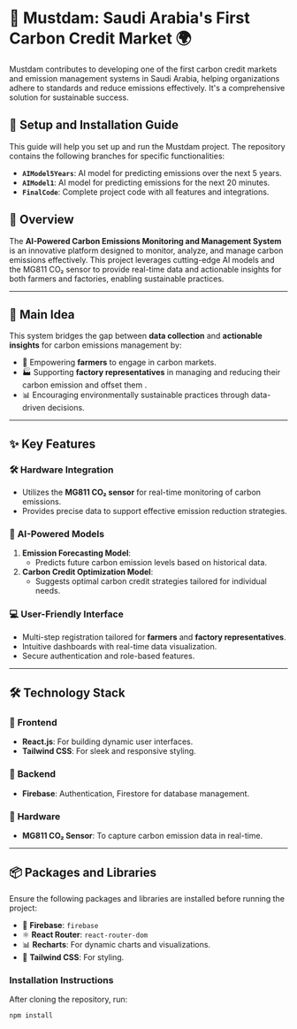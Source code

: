 # 🌱 **Mustdam: Saudi Arabia's First Carbon Credit Market** 🌍  

Mustdam contributes to developing one of the first carbon credit markets and emission management systems in Saudi Arabia, helping organizations adhere to standards and reduce emissions effectively. It's a comprehensive solution for sustainable success.
## 📖 **Setup and Installation Guide**  

This guide will help you set up and run the Mustdam project. The repository contains the following branches for specific functionalities:  
- **`AIModel5Years`**: AI model for predicting emissions over the next 5 years.  
- **`AIModel1`**: AI model for predicting emissions for the next 20 minutes.  
- **`FinalCode`**: Complete project code with all features and integrations.

## 📖 **Overview**  
The **AI-Powered Carbon Emissions Monitoring and Management System** is an innovative platform designed to monitor, analyze, and manage carbon emissions effectively. This project leverages cutting-edge AI models and the MG811 CO₂ sensor to provide real-time data and actionable insights for both farmers and factories, enabling sustainable practices.  

---

## 🎯 **Main Idea**  
This system bridges the gap between **data collection** and **actionable insights** for carbon emissions management by:  
- 🌾 Empowering **farmers** to engage in carbon markets.  
- 🏭 Supporting **factory representatives** in managing and reducing their carbon emission and offset them  .  
- 📊 Encouraging environmentally sustainable practices through data-driven decisions.  

---

## ✨ **Key Features**  
### 🛠️ **Hardware Integration**  
- Utilizes the **MG811 CO₂ sensor** for real-time monitoring of carbon emissions.  
- Provides precise data to support effective emission reduction strategies.

### 🤖 **AI-Powered Models**  
1. **Emission Forecasting Model**:  
   - Predicts future carbon emission levels based on historical data.  
2. **Carbon Credit Optimization Model**:  
   - Suggests optimal carbon credit strategies tailored for individual needs.

### 💻 **User-Friendly Interface**  
- Multi-step registration tailored for **farmers** and **factory representatives**.  
- Intuitive dashboards with real-time data visualization.  
- Secure authentication and role-based features.

---

## 🛠️ **Technology Stack**  
### 🚀 **Frontend**  
- **React.js**: For building dynamic user interfaces.  
- **Tailwind CSS**: For sleek and responsive styling.  

### 🔗 **Backend**  
- **Firebase**: Authentication, Firestore for database management.  

### 📡 **Hardware**  
- **MG811 CO₂ Sensor**: To capture carbon emission data in real-time.

---

## 📦 **Packages and Libraries**  
Ensure the following packages and libraries are installed before running the project:  
- 🔑 **Firebase**: `firebase`  
- ⚛️ **React Router**: `react-router-dom`  
- 📊 **Recharts**: For dynamic charts and visualizations.  
- 🌟 **Tailwind CSS**: For styling.    

### Installation Instructions  
After cloning the repository, run:  

```bash
npm install
